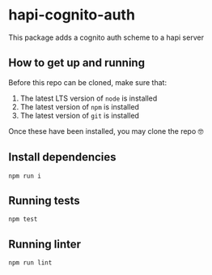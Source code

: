 # hapi-cognito-auth

This package adds a cognito auth scheme to a hapi server

## How to get up and running
Before this repo can be cloned, make sure that:
1. The latest LTS version of `node` is installed
2. The latest version of `npm` is installed
3. The latest version of `git` is installed

Once these have been installed, you may clone the repo 🤓

## Install dependencies
```console
npm run i
```

## Running tests
```console
npm test
```

## Running linter
```console
npm run lint
```